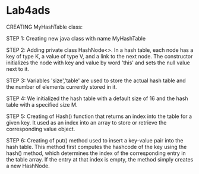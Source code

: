 # Lab4ads
CREATING MyHashTable class:

   STEP 1: Creating new java class with name MyHashTable
   
   STEP 2: Adding private class HashNode<>. In a hash table, each node has a key of type K, a value of type V, and a link to the next node.
   The constructor initializes the node with key and value by word 'this' and sets the null value next to it.
   
   STEP 3: Variables 'size','table' are used to store the actual hash table and the number of elements currently stored in it.
   
   STEP 4: We initialized the hash table with a default size of 16 and the hash table with a specified size M.
   
   STEP 5: Creating of Hash() function that returns an index into the table for a given key. It  used as an index into an array to store or retrieve the corresponding value object.
   
   STEP 6: Creating of put() method used to insert a key-value pair into the hash table. This method first computes the hashcode of the key using the hash() method, which determines the index of the corresponding entry in the table array. If the entry at that index is empty, the method simply creates a new HashNode.
   
